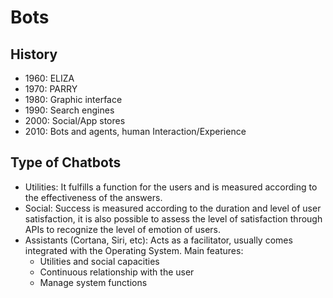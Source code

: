 # Bots

## History
- 1960: ELIZA
- 1970: PARRY
- 1980: Graphic interface
- 1990: Search engines
- 2000: Social/App stores
- 2010: Bots and agents, human Interaction/Experience

## Type of Chatbots
- Utilities: It fulfills a function for the users and is measured according to the effectiveness of the answers.
- Social: Success is measured according to the duration and level of user satisfaction, it is also possible to assess the level of satisfaction through APIs to recognize the level of emotion of users.
- Assistants (Cortana, Siri, etc): Acts as a facilitator, usually comes integrated with the Operating System. Main features:
  * Utilities and social capacities
  * Continuous relationship with the user
  * Manage system functions
